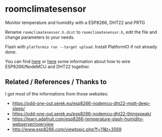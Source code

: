# roomclimatesensor

Monitor temperature and humidity with a ESP8266, DHT22 and PRTG

Rename `roomclimatesensor.h.dist` to `roomclimatesensor.h`, edit the file
and change parameters to your needs.

Flash with `platformio run --target upload`. Install PlatformIO if not already done.

You can find [here](https://odd-one-out.serek.eu/esp8266-nodemcu-dht22-mqtt-deep-sleep/)
or [here](http://www.esp8266.com/viewtopic.php?f=11&t=3569) some information
about how to wire ESP8266/NodeMCU and DHT22 together.

## Related / References / Thanks to


I got most of the informations from those websites:

- https://odd-one-out.serek.eu/esp8266-nodemcu-dht22-mqtt-deep-sleep/
- https://odd-one-out.serek.eu/esp8266-nodemcu-dht22-thingspeak/
- https://learn.adafruit.com/esp8266-temperature-slash-humidity-webserver/overview
- http://www.esp8266.com/viewtopic.php?f=11&t=3569

